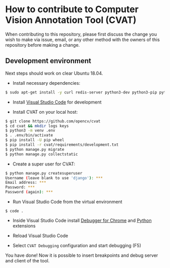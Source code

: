 # How to contribute to Computer Vision Annotation Tool (CVAT)

When contributing to this repository, please first discuss the change you wish to make via issue,
email, or any other method with the owners of this repository before making a change.

## Development environment

Next steps should work on clear Ubuntu 18.04.

- Install necessary dependencies:

```sh
$ sudo apt-get install -y curl redis-server python3-dev python3-pip python3-venv libldap2-dev libsasl2-dev
```

- Install [Visual Studio Code](https://code.visualstudio.com/docs/setup/linux#_debian-and-ubuntu-based-distributions) for development

- Install CVAT on your local host:

```sh
$ git clone https://github.com/opencv/cvat
$ cd cvat && mkdir logs keys
$ python3 -m venv .env
$ . .env/bin/activate
$ pip install -U pip wheel
$ pip install -r cvat/requirements/development.txt
$ python manage.py migrate
$ python manage.py collectstatic
```

- Create a super user for CVAT:

```sh
$ python manage.py createsuperuser
Username (leave blank to use 'django'): ***
Email address: ***
Password: ***
Password (again): ***
```

- Run Visual Studio Code from the virtual environment

```
$ code .
```

- Inside Visual Studio Code install [Debugger for Chrome](https://marketplace.visualstudio.com/items?itemName=msjsdiag.debugger-for-chrome) and [Python](https://marketplace.visualstudio.com/items?itemName=ms-python.python) extensions

- Reload Visual Studio Code

- Select `CVAT Debugging` configuration and start debugging (F5)

You have done! Now it is possible to insert breakpoints and debug server and client of the tool.